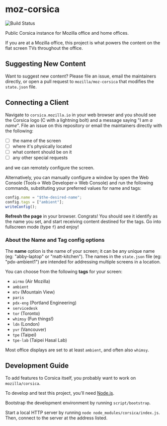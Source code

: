moz-corsica
===========

![Build Status](https://github.com/mozilla/moz-corsica/actions/workflows/ci.yml/badge.svg)

Public Corsica instance for Mozilla office and home offices.

If you are at a Mozilla office, this project is what powers the content
on the flat screen TVs throughout the office.

Suggesting New Content
----------------------

Want to suggest new content? Please file an issue, email the maintainers directly, or open a pull request to `mozilla/moz-corsica` that modifies the `state.json` file.


Connecting a Client
-------------------

Navigate to `corsica.mozilla.io` in your web browser and you should see the Corsica logo (C with a lightning bolt) and a message saying "I am *a name*". File an issue on this repository or email the maintainers directly with the following:

- [ ] the name of the screen
- [ ] where it's physically located
- [ ] what content should be on it
- [ ] any other special requests

and we can remotely configure the screen.

Alternatively, you can manually configure a window by open the Web Console (Tools-> Web Developer-> Web Console) and run the following commands, substituting your preferred values for name and tags:

```javascript
config.name = "$the-desired-name";
config.tags = ["ambient"];
writeConfig();
```

**Refresh the page** in your browser. Congrats! You should see it identify as the name you set, and start receiving content destined for the tags.  Go into fullscreen mode (type `f`) and enjoy!

### About the Name and Tag config options ###

The **name** option is the name of your screen; it can be any unique name (eg: "abby-laptop" or "matt-kitchen"). The names in the `state.json` file (eg: "pdx-ambient1") are intended for addressing multiple screens in a location.

You can choose from the following **tags** for your screen:

* `airmo` (Air Mozilla)
* `ambient`
* `mtv` (Mountain View)
* `paris`
* `pdx-eng` (Portland Engineering)
* `servicedesk`
* `tor` (Toronto)
* `whimsy` (Fun things!)
* `ldn` (London)
* `yvr` (Vancouver)
* `tpe` (Taipei)
* `tpe-lab` (Taipei Hasal Lab)

Most office displays are set to at least `ambient`, and often also `whimsy`.

Development Guide
-----------------

To add features to Corsica itself, you probably want to work on `mozilla/corsica`.

To develop and test this project, you'll need [Node.js](https://nodejs.org/).

Bootstrap the development environment by running `script/bootstrap`.

Start a local HTTP server by running `node node_modules/corsica/index.js`.
Then, connect to the server at the address listed.
